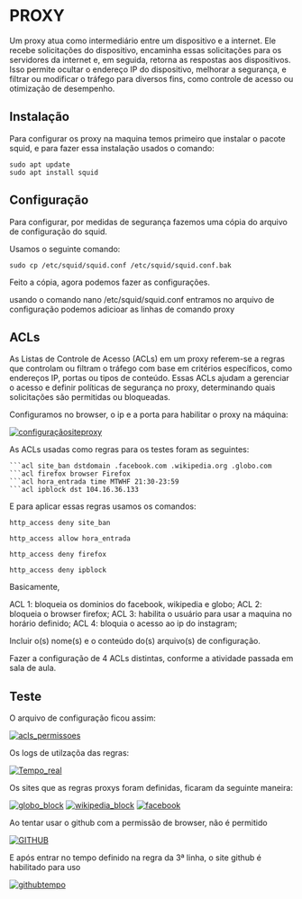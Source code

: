 # PROXY

Um proxy atua como intermediário entre um dispositivo e a internet. Ele recebe solicitações do dispositivo, encaminha essas solicitações para os servidores da internet e, em seguida, retorna as respostas aos dispositivos. Isso permite ocultar o endereço IP do dispositivo, melhorar a segurança, e filtrar ou modificar o tráfego para diversos fins, como controle de acesso ou otimização de desempenho.

## Instalação

Para configurar os proxy na maquina temos primeiro que instalar o pacote squid, e para fazer essa instalação usados o comando:

    sudo apt update
    sudo apt install squid

## Configuração

Para configurar, por medidas de segurança fazemos uma cópia do arquivo de configuração do squid.

Usamos o seguinte comando:

    sudo cp /etc/squid/squid.conf /etc/squid/squid.conf.bak

Feito a cópia, agora podemos fazer as configurações.

usando o comando
    nano /etc/squid/squid.conf
entramos no arquivo de configuração podemos adicioar as linhas de comando proxy

## ACLs

As Listas de Controle de Acesso (ACLs) em um proxy referem-se a regras que controlam ou filtram o tráfego com base em critérios específicos, como endereços IP, portas ou tipos de conteúdo. Essas ACLs ajudam a gerenciar o acesso e definir políticas de segurança no proxy, determinando quais solicitações são permitidas ou bloqueadas.

Configuramos no browser, o ip e a porta para habilitar o proxy na máquina:

[![configuraçãositeproxy](https://i.im.ge/2024/01/03/3MxhJK.configuracaositeproxy.png)](https://im.ge/i/3MxhJK)

As ACLs usadas como regras para os testes foram as seguintes:

    ```acl site_ban dstdomain .facebook.com .wikipedia.org .globo.com 
    ```acl firefox browser Firefox
    ```acl hora_entrada time MTWHF 21:30-23:59
    ```acl ipblock dst 104.16.36.133

E para aplicar essas regras usamos os comandos:

    http_access deny site_ban

    http_access allow hora_entrada

    http_access deny firefox

    http_access deny ipblock

Basicamente, 

ACL 1: bloqueia os dominios do facebook, wikipedia e globo;
ACL 2: bloqueia o browser firefox;
ACL 3: habilita o usuário para usar a maquina no horário definido;
ACL 4: bloquia o acesso ao ip do instagram;


Incluir o(s) nome(s) e o conteúdo do(s) arquivo(s) de configuração.

Fazer a configuração de 4 ACLs distintas, conforme a atividade passada em sala de aula.

## Teste


O arquivo de configuração ficou assim:

[![acls_permissoes](https://i.im.ge/2024/01/03/3MEbe6.acls-permissoes.png)](https://im.ge/i/3MEbe6)

Os logs de utilzaçõa das regras:

[![Tempo_real](https://i.im.ge/2024/01/03/3ME4vp.Tempo-real.png)](https://im.ge/i/3ME4vp)

Os sites que as regras proxys foram definidas, ficaram da seguinte maneira:

[![globo_block](https://i.im.ge/2024/01/03/3MxAnq.globo-block.png)](https://im.ge/i/3MxAnq)
[![wikipedia_block](https://i.im.ge/2024/01/03/3MxxPP.wikipedia-block.png)](https://im.ge/i/3MxxPP)
[![facebook](https://i.im.ge/2024/01/03/3Mxbuf.facebook.png)](https://im.ge/i/3Mxbuf)

Ao tentar usar o github com a permissão de browser, não é permitido

[![GITHUB](https://i.im.ge/2024/01/03/3M3S4C.GITHUB.png)](https://im.ge/i/3M3S4C)

E após entrar no tempo definido na regra da 3ª linha, o site github é habilitado para uso

[![githubtempo](https://i.im.ge/2024/01/03/3M3fbD.githubtempo.png)](https://im.ge/i/3M3fbD)